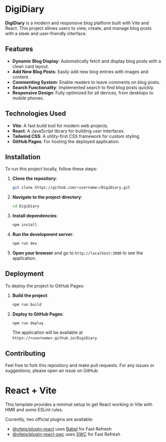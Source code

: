 # DigiDiary

**DigiDiary** is a modern and responsive blog platform built with Vite and React. This project allows users to view, create, and manage blog posts with a sleek and user-friendly interface.

## Features

- **Dynamic Blog Display**: Automatically fetch and display blog posts with a clean card layout.
- **Add New Blog Posts**: Easily add new blog entries with images and content.
- **Commenting System**: Enable readers to leave comments on blog posts.
- **Search Functionality**: Implemented search to find blog posts quickly.
- **Responsive Design**: Fully optimized for all devices, from desktops to mobile phones.

## Technologies Used

- **Vite**: A fast build tool for modern web projects.
- **React**: A JavaScript library for building user interfaces.
- **Tailwind CSS**: A utility-first CSS framework for custom styling.
- **GitHub Pages**: For hosting the deployed application.

## Installation

To run this project locally, follow these steps:

1. **Clone the repository**:
    ```bash
    git clone https://github.com/<username>/DigiDiary.git
    ```

2. **Navigate to the project directory**:
    ```bash
    cd DigiDiary
    ```

3. **Install dependencies**:
    ```bash
    npm install
    ```

4. **Run the development server**:
    ```bash
    npm run dev
    ```

5. **Open your browser** and go to `http://localhost:3000` to see the application.

## Deployment

To deploy the project to GitHub Pages:

1. **Build the project**:
    ```bash
    npm run build
    ```

2. **Deploy to GitHub Pages**:
    ```bash
    npm run deploy
    ```

   The application will be available at `https://<username>.github.io/DigiDiary`.

## Contributing

Feel free to fork this repository and make pull requests. For any issues or suggestions, please open an issue on GitHub.

# React + Vite

This template provides a minimal setup to get React working in Vite with HMR and some ESLint rules.

Currently, two official plugins are available:

- [@vitejs/plugin-react](https://github.com/vitejs/vite-plugin-react/blob/main/packages/plugin-react/README.md) uses [Babel](https://babeljs.io/) for Fast Refresh
- [@vitejs/plugin-react-swc](https://github.com/vitejs/vite-plugin-react-swc) uses [SWC](https://swc.rs/) for Fast Refresh
